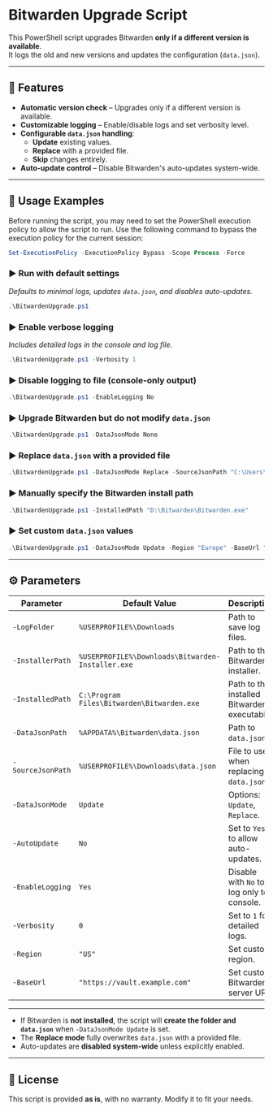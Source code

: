 # Bitwarden Upgrade Script

This PowerShell script upgrades Bitwarden **only if a different version is available**.  
It logs the old and new versions and updates the configuration (`data.json`).

---

## 🚀 Features
- **Automatic version check** – Upgrades only if a different version is available.
- **Customizable logging** – Enable/disable logs and set verbosity level.
- **Configurable `data.json` handling**:
  - **Update** existing values.
  - **Replace** with a provided file.
  - **Skip** changes entirely.
- **Auto-update control** – Disable Bitwarden's auto-updates system-wide.

---

## 📌 Usage Examples


 Before running the script, you may need to set the PowerShell execution policy to allow the script to run. Use the following command to bypass the execution policy for the current session:

  ```powershell
  Set-ExecutionPolicy -ExecutionPolicy Bypass -Scope Process -Force
  ```

### ▶ **Run with default settings**
_Defaults to minimal logs, updates `data.json`, and disables auto-updates._
```powershell
.\BitwardenUpgrade.ps1
```

### ▶ **Enable verbose logging**
_Includes detailed logs in the console and log file._
```powershell
.\BitwardenUpgrade.ps1 -Verbosity 1
```

### ▶ **Disable logging to file (console-only output)**
```powershell
.\BitwardenUpgrade.ps1 -EnableLogging No
```

### ▶ **Upgrade Bitwarden but do not modify `data.json`**
```powershell
.\BitwardenUpgrade.ps1 -DataJsonMode None
```

### ▶ **Replace `data.json` with a provided file**
```powershell
.\BitwardenUpgrade.ps1 -DataJsonMode Replace -SourceJsonPath "C:\Users\keith\Downloads\new-data.json"
```

### ▶ **Manually specify the Bitwarden install path**
```powershell
.\BitwardenUpgrade.ps1 -InstalledPath "D:\Bitwarden\Bitwarden.exe"
```

### ▶ **Set custom `data.json` values**
```powershell
.\BitwardenUpgrade.ps1 -DataJsonMode Update -Region "Europe" -BaseUrl "https://vault.example.com"
```

---

## ⚙️ Parameters

| Parameter         | Default Value                                      | Description                                  |
|------------------|--------------------------------------------------|----------------------------------------------|
| `-LogFolder`     | `%USERPROFILE%\Downloads`                        | Path to save log files.                      |
| `-InstallerPath` | `%USERPROFILE%\Downloads\Bitwarden-Installer.exe` | Path to the Bitwarden installer.             |
| `-InstalledPath` | `C:\Program Files\Bitwarden\Bitwarden.exe`        | Path to the installed Bitwarden executable.  |
| `-DataJsonPath`  | `%APPDATA%\Bitwarden\data.json`                   | Path to `data.json`.                         |
| `-SourceJsonPath`| `%USERPROFILE%\Downloads\data.json`               | File to use when replacing `data.json`.      |
| `-DataJsonMode`  | `Update`                                          | Options: `Update`, `Replace`.       |
| `-AutoUpdate`    | `No`                                              | Set to `Yes` to allow auto-updates.         |
| `-EnableLogging` | `Yes`                                             | Disable with `No` to log only to console.   |
| `-Verbosity`     | `0`                                               | Set to `1` for detailed logs.               |
| `-Region`        | `"US"`                                   | Set custom region.                          |
| `-BaseUrl`       | `"https://vault.example.com"`                    | Set custom Bitwarden server URL.            |

---

- If Bitwarden is **not installed**, the script will **create the folder and `data.json`** when `-DataJsonMode Update` is set.
- The **Replace mode** fully overwrites `data.json` with a provided file.
- Auto-updates are **disabled system-wide** unless explicitly enabled.

---

## 📜 License
This script is provided **as is**, with no warranty. Modify it to fit your needs.
